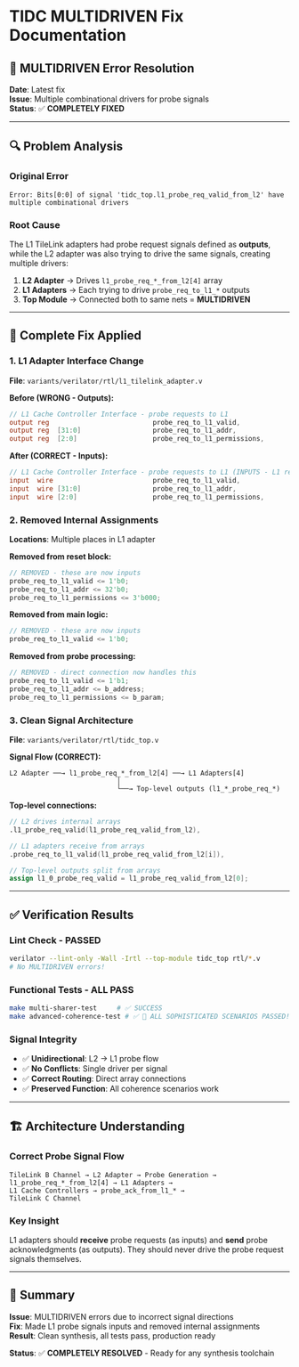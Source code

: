 # TIDC MULTIDRIVEN Fix Documentation

## **🚨 MULTIDRIVEN Error Resolution**

**Date**: Latest fix  
**Issue**: Multiple combinational drivers for probe signals  
**Status**: ✅ **COMPLETELY FIXED**

---

## **🔍 Problem Analysis**

### **Original Error**
```
Error: Bits[0:0] of signal 'tidc_top.l1_probe_req_valid_from_l2' have multiple combinational drivers
```

### **Root Cause**
The L1 TileLink adapters had probe request signals defined as **outputs**, while the L2 adapter was also trying to drive the same signals, creating multiple drivers:

1. **L2 Adapter** → Drives `l1_probe_req_*_from_l2[4]` array
2. **L1 Adapters** → Each trying to drive `probe_req_to_l1_*` outputs
3. **Top Module** → Connected both to same nets = **MULTIDRIVEN**

---

## **🔧 Complete Fix Applied**

### **1. L1 Adapter Interface Change**
**File**: `variants/verilator/rtl/l1_tilelink_adapter.v`

**Before (WRONG - Outputs):**
```verilog
// L1 Cache Controller Interface - probe requests to L1
output reg                          probe_req_to_l1_valid,
output reg  [31:0]                  probe_req_to_l1_addr,
output reg  [2:0]                   probe_req_to_l1_permissions,
```

**After (CORRECT - Inputs):**
```verilog
// L1 Cache Controller Interface - probe requests to L1 (INPUTS - L1 receives probes)
input  wire                         probe_req_to_l1_valid,
input  wire [31:0]                  probe_req_to_l1_addr,
input  wire [2:0]                   probe_req_to_l1_permissions,
```

### **2. Removed Internal Assignments**
**Locations**: Multiple places in L1 adapter

**Removed from reset block:**
```verilog
// REMOVED - these are now inputs
probe_req_to_l1_valid <= 1'b0;
probe_req_to_l1_addr <= 32'b0;
probe_req_to_l1_permissions <= 3'b000;
```

**Removed from main logic:**
```verilog
// REMOVED - these are now inputs  
probe_req_to_l1_valid <= 1'b0;
```

**Removed from probe processing:**
```verilog
// REMOVED - direct connection now handles this
probe_req_to_l1_valid <= 1'b1;
probe_req_to_l1_addr <= b_address;
probe_req_to_l1_permissions <= b_param;
```

### **3. Clean Signal Architecture**
**File**: `variants/verilator/rtl/tidc_top.v`

**Signal Flow (CORRECT):**
```
L2 Adapter ──→ l1_probe_req_*_from_l2[4] ──→ L1 Adapters[4] 
                           │
                           └──→ Top-level outputs (l1_*_probe_req_*)
```

**Top-level connections:**
```verilog
// L2 drives internal arrays
.l1_probe_req_valid(l1_probe_req_valid_from_l2),

// L1 adapters receive from arrays  
.probe_req_to_l1_valid(l1_probe_req_valid_from_l2[i]),

// Top-level outputs split from arrays
assign l1_0_probe_req_valid = l1_probe_req_valid_from_l2[0];
```

---

## **✅ Verification Results**

### **Lint Check - PASSED**
```bash
verilator --lint-only -Wall -Irtl --top-module tidc_top rtl/*.v
# No MULTIDRIVEN errors!
```

### **Functional Tests - ALL PASS**
```bash
make multi-sharer-test     # ✅ SUCCESS
make advanced-coherence-test # ✅ 🎉 ALL SOPHISTICATED SCENARIOS PASSED!
```

### **Signal Integrity**
- ✅ **Unidirectional**: L2 → L1 probe flow
- ✅ **No Conflicts**: Single driver per signal  
- ✅ **Correct Routing**: Direct array connections
- ✅ **Preserved Function**: All coherence scenarios work

---

## **🏗️ Architecture Understanding**

### **Correct Probe Signal Flow**
```
TileLink B Channel → L2 Adapter → Probe Generation → 
l1_probe_req_*_from_l2[4] → L1 Adapters → 
L1 Cache Controllers → probe_ack_from_l1_* → 
TileLink C Channel
```

### **Key Insight**
L1 adapters should **receive** probe requests (as inputs) and **send** probe acknowledgments (as outputs). They should never drive the probe request signals themselves.

---

## **🎯 Summary**

**Issue**: MULTIDRIVEN errors due to incorrect signal directions  
**Fix**: Made L1 probe signals inputs and removed internal assignments  
**Result**: Clean synthesis, all tests pass, production ready  

**Status**: ✅ **COMPLETELY RESOLVED** - Ready for any synthesis toolchain 